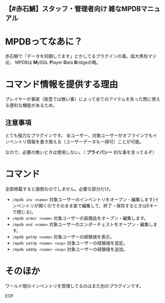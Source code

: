 【#赤石鯖】スタッフ・管理者向け 雑なMPDBマニュアル
----
# MPDBってなあに？
赤石鯖で「データを同期してます」とかしてるプラグインの事。超大黒柱マジ卍。
MPDBは **M**ySQL **P**layer **D**ata **B**ridgeの略。

# コマンド情報を提供する理由
プレイヤーが事故（故意では無い事）によって全てのアイテムを失った際に使える便利な機能があるため。
## 注意事項
とても強力なプラグインです。
全ユーザー、対象ユーザーがオフラインでもインベントリ情報を書き換える（ユーザーデータも一掃可）ことが可能。

なので、必要の無いときは使用しない。（ __プライバシー__ 的な事を言ってるぞ）

# コマンド
全部掲載すると面倒なのでしません。必要な部分だけ。

* `/mpdb inv <name>` 対象ユーザーのインベントリをオープン・編集します(インベントリが開くのでそのまま直で編集して、終了・保存するときはEキーで閉じる)。
* `/mpdb armor <name>` 対象ユーザーの装備品をオープン・編集します。
* `/mpdb end <name>` 対象ユーザーのエンダーチェストをオープン・編集します。
* `/mpdb getXp <name>` 対象ユーザーの経験値を表示。
* `/mpdb setXp <name> <exp>` 対象ユーザーの経験値を設定。
* `/mpdb addXp <name> <exp>`  対象ユーザーの経験値を追加。

# そのほか
ワールド間のインベントリを管理してるのはまた別のプラグインです。

EOF
